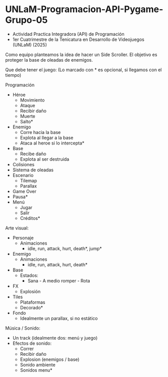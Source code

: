 # UNLaM-Programacion-API-Pygame-Grupo-05
- Actividad Practica Integradora (API) de Programación
- 1er Cuatrimestre de la Tenicatura en Desarrollo de Videojuegos (UNLaM) (2025)

Como equipo planteamos la idea de hacer un Side Scroller.
El objetivo es proteger la base de oleadas de enemigos.

Que debe tener el juego: (Lo marcado con * es opcional, si llegamos con el tiempo)

Programación
- Héroe
  - Movimiento
  - Ataque
  - Recibir daño
  - Muerte
  - Salto*   
- Enemigo
  - Corre hacia la base
  - Explota al llegar a la base
  - Ataca al heroe si lo intercepta*
- Base
  - Recibe daño
  - Explota al ser destruida
- Colisiones
- Sistema de oleadas
- Escenario
  - Tilemap
  - Parallax
- Game Over
- Pausa*
- Menú
  - Jugar
  - Salir
  - Créditos*

Arte visual:
- Personaje
  - Animaciones
    - idle, run, attack, hurt, death*, jump*
- Enemigo
  - Animaciones
    - idle, run, attack, hurt, death*
- Base
  - Estados:
    - Sana - A medio romper - Rota
- FX
  - Explosión
- Tiles
  - Plataformas
  - Decorado*
- Fondo
  - Idealmente un parallax, si no estático

Música / Sonido:
- Un track (idealmente dos: menú y juego)
- Efectos de sonido:
  - Correr
  - Recibir daño
  - Explosion (enemigos / base)
  - Sonido ambiente
  - Sonidos menu*
